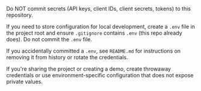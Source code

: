 Do NOT commit secrets (API keys, client IDs, client secrets, tokens) to this repository.

If you need to store configuration for local development, create a `.env` file in the project root and ensure `.gitignore` contains `.env` (this repo already does). Do not commit the `.env` file.

If you accidentally committed a `.env`, see `README.md` for instructions on removing it from history or rotate the credentials.

If you're sharing the project or creating a demo, create throwaway credentials or use environment-specific configuration that does not expose private values.
